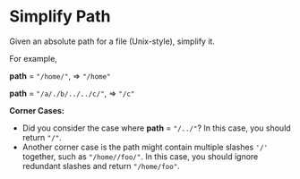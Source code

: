 # Simplify Path

Given an absolute path for a file (Unix-style), simplify it.

For example,

**path** = `"/home/"`, => `"/home"`

**path** = `"/a/./b/../../c/"`, => `"/c"`

**Corner Cases:**

- Did you consider the case where **path** = `"/../"`? In this case, you should return `"/"`.
- Another corner case is the path might contain multiple slashes `'/'` together, such as `"/home//foo/"`. In this case, you should ignore redundant slashes and return `"/home/foo"`.
